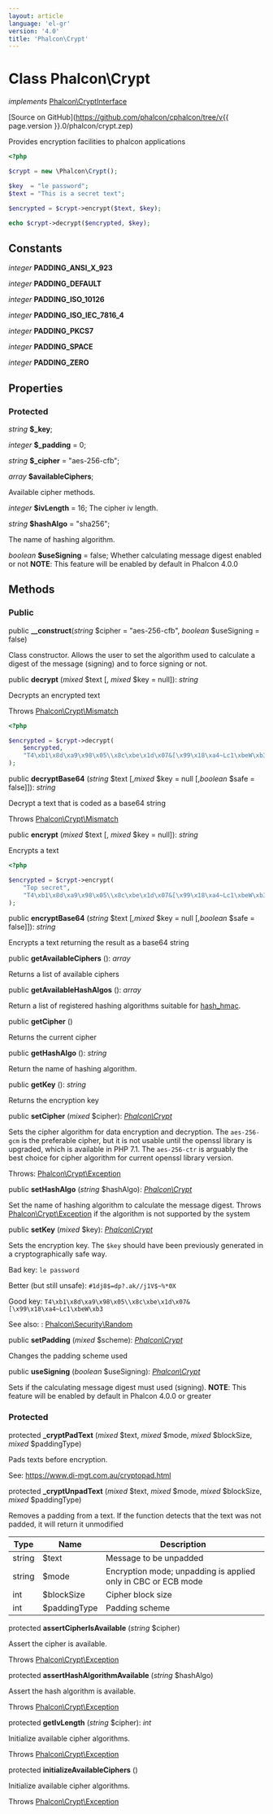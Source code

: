 ```yaml
---
layout: article
language: 'el-gr'
version: '4.0'
title: 'Phalcon\Crypt'
---
```

# Class **Phalcon\Crypt**

*implements* [Phalcon\CryptInterface](Phalcon_CryptInterface)

[Source on GitHub](https://github.com/phalcon/cphalcon/tree/v{{ page.version }}.0/phalcon/crypt.zep)

Provides encryption facilities to phalcon applications

```php
<?php

$crypt = new \Phalcon\Crypt();

$key  = "le password";
$text = "This is a secret text";

$encrypted = $crypt->encrypt($text, $key);

echo $crypt->decrypt($encrypted, $key);

```

## Constants

*integer* **PADDING_ANSI_X_923**

*integer* **PADDING_DEFAULT**

*integer* **PADDING_ISO_10126**

*integer* **PADDING_ISO_IEC_7816_4**

*integer* **PADDING_PKCS7**

*integer* **PADDING_SPACE**

*integer* **PADDING_ZERO**

## Properties

### Protected

*string* **$_key**;

*integer* **$_padding** = 0;

*string* **$_cipher** = "aes-256-cfb";

*array* **$availableCiphers**;

Available cipher methods.

*integer* **$ivLength** = 16; The cipher iv length.

*string* **$hashAlgo** = "sha256";

The name of hashing algorithm.

*boolean* **$useSigning** = false; Whether calculating message digest enabled or not **NOTE**: This feature will be enabled by default in Phalcon 4.0.0

## Methods

### Public

public **__construct**(*string* $cipher = "aes-256-cfb", *boolean* $useSigning = false)

Class constructor. Allows the user to set the algorithm used to calculate a digest of the message (signing) and to force signing or not.

public **decrypt** (*mixed* $text [, *mixed* $key = null]): *string*

Decrypts an encrypted text

Throws [Phalcon\Crypt\Mismatch](Phalcon_Crypt_Mismatch)

```php
<?php

$encrypted = $crypt->decrypt(
    $encrypted,
    "T4\xb1\x8d\xa9\x98\x05\\x8c\xbe\x1d\x07&[\x99\x18\xa4~Lc1\xbeW\xb3"
);

```

public **decryptBase64** (*string* $text [,*mixed* $key = null [,*boolean* $safe = false]]): *string*

Decrypt a text that is coded as a base64 string

Throws [Phalcon\Crypt\Mismatch](Phalcon_Crypt_Mismatch)

public **encrypt** (*mixed* $text [, *mixed* $key = null]): *string*

Encrypts a text

```php
<?php

$encrypted = $crypt->encrypt(
    "Top secret",
    "T4\xb1\x8d\xa9\x98\x05\\x8c\xbe\x1d\x07&[\x99\x18\xa4~Lc1\xbeW\xb3"
);
```

public **encryptBase64** (*string* $text [,*mixed* $key = null [,*boolean* $safe = false]]): *string*

Encrypts a text returning the result as a base64 string

public **getAvailableCiphers** (): *array*

Returns a list of available ciphers

public **getAvailableHashAlgos** (): *array*

Return a list of registered hashing algorithms suitable for [hash_hmac](https://secure.php.net/manual/en/function.hash-hmac.php).

public **getCipher** ()

Returns the current cipher

public **getHashAlgo** (): *string*

Return the name of hashing algorithm.

public **getKey** (): *string*

Returns the encryption key

public **setCipher** (*mixed* $cipher): *[Phalcon\Crypt](Phalcon_Crypt)*

Sets the cipher algorithm for data encryption and decryption. The `aes-256-gcm` is the preferable cipher, but it is not usable until the openssl library is upgraded, which is available in PHP 7.1. The `aes-256-ctr` is arguably the best choice for cipher algorithm for current openssl library version.

Throws: [Phalcon\Crypt\Exception](Phalcon_Crypt_Exception)

public **setHashAlgo** (*string* $hashAlgo): *[Phalcon\Crypt](Phalcon_Crypt)*

Set the name of hashing algorithm to calculate the message digest. Throws [Phalcon\Crypt\Exception](Phalcon_Crypt_Exception) if the algorithm is not supported by the system

public **setKey** (*mixed* $key): *[Phalcon\Crypt](Phalcon_Crypt)*

Sets the encryption key. The `$key` should have been previously generated in a cryptographically safe way.

Bad key: `le password`

Better (but still unsafe): `#1dj8$=dp?.ak//j1V$~%*0X`

Good key: `T4\xb1\x8d\xa9\x98\x05\\x8c\xbe\x1d\x07&[\x99\x18\xa4~Lc1\xbeW\xb3`

See also: : [Phalcon\Security\Random](Phalcon_Security_Random)

public **setPadding** (*mixed* $scheme): *[Phalcon\Crypt](Phalcon_Crypt)*

Changes the padding scheme used

public **useSigning** (*boolean* $useSigning): *[Phalcon\Crypt](Phalcon_Crypt)*

Sets if the calculating message digest must used (signing). **NOTE**: This feature will be enabled by default in Phalcon 4.0.0 or greater

### Protected

protected **_cryptPadText** (*mixed* $text, *mixed* $mode, *mixed* $blockSize, *mixed* $paddingType)

Pads texts before encryption.

See: <https://www.di-mgt.com.au/cryptopad.html>

protected **_cryptUnpadText** (*mixed* $text, *mixed* $mode, *mixed* $blockSize, *mixed* $paddingType)

Removes a padding from a text. If the function detects that the text was not padded, it will return it unmodified

| Type   | Name         | Description                                                   |
| ------ | ------------ | ------------------------------------------------------------- |
| string | $text        | Message to be unpadded                                        |
| string | $mode        | Encryption mode; unpadding is applied only in CBC or ECB mode |
| int    | $blockSize   | Cipher block size                                             |
| int    | $paddingType | Padding scheme                                                |

protected **assertCipherIsAvailable** (*string* $cipher)

Assert the cipher is available.

Throws [Phalcon\Crypt\Exception](Phalcon_Crypt_Exception)

protected **assertHashAlgorithmAvailable** (*string* $hashAlgo)

Assert the hash algorithm is available.

Throws [Phalcon\Crypt\Exception](Phalcon_Crypt_Exception)

protected **getIvLength** (*string* $cipher): *int*

Initialize available cipher algorithms.

Throws [Phalcon\Crypt\Exception](Phalcon_Crypt_Exception)

protected **initializeAvailableCiphers** ()

Initialize available cipher algorithms.

Throws [Phalcon\Crypt\Exception](Phalcon_Crypt_Exception)